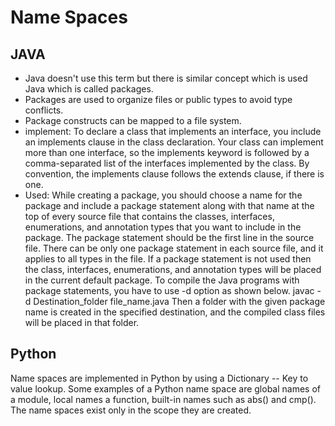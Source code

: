 # Name Spaces

## JAVA
* Java doesn't use this term but there is similar concept which is used Java which is called packages.
* Packages are used to organize files or public types to avoid 
  type conflicts. 
* Package constructs can be mapped to a file system.
* implement:
  To declare a class that implements an interface, you include an implements clause in the class declaration. Your class can implement more than one interface, so the implements keyword is followed by a comma-separated list of the interfaces implemented by the class. By convention, the implements clause follows the extends clause, if there is one.
* Used:
  While creating a package, you should choose a name for the package and include a package statement along with that name at the top of every source file that contains the classes, interfaces, enumerations, and annotation types that you want to include in the package.
  The package statement should be the first line in the source file. There can be only one package statement in each source file, and it applies to all types in the file.
  If a package statement is not used then the class, interfaces, enumerations, and annotation types will be placed in the current default package.
  To compile the Java programs with package statements, you have to use -d option as shown below.
      javac -d Destination_folder file_name.java
  Then a folder with the given package name is created in the specified destination, and the compiled class files will be placed in that folder.
  
## Python
Name spaces are implemented in Python by using a Dictionary -- Key to value lookup. Some examples of a Python name space are global names of a module, local names a function, built-in names such as abs() and cmp(). The name spaces exist only in the scope they are created.
